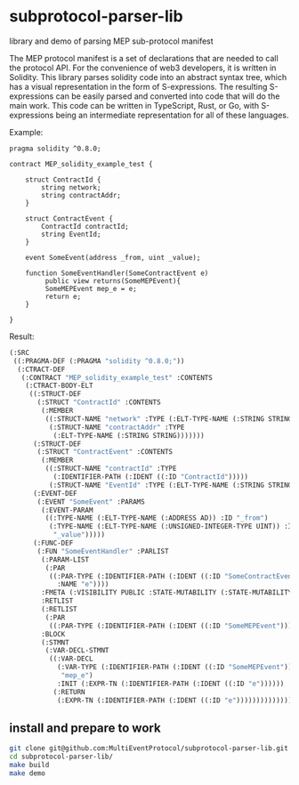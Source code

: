 # subprotocol-parser-lib
library and demo of parsing MEP sub-protocol manifest

The MEP protocol manifest is a set of declarations that are needed to call the protocol API. For the convenience of web3 developers, it is written in Solidity. This library parses solidity code into an abstract syntax tree, which has a visual representation in the form of S-expressions. The resulting S-expressions can be easily parsed and converted into code that will do the main work. This code can be written in TypeScript, Rust, or Go, with S-expressions being an intermediate representation for all of these languages.

Example:

```solidity
pragma solidity ^0.8.0;

contract MEP_solidity_example_test {

    struct ContractId {
        string network;
        string contractAddr;
    }

    struct ContractEvent {
        ContractId contractId;
        string EventId;
    }

    event SomeEvent(address _from, uint _value);

    function SomeEventHandler(SomeContractEvent e)
         public view returns(SomeMEPEvent){
         SomeMEPEvent mep_e = e;
         return e;
    }

}
```

Result:
```lisp
(:SRC
 ((:PRAGMA-DEF (:PRAGMA "solidity ^0.8.0;"))
  (:CTRACT-DEF
   (:CONTRACT "MEP_solidity_example_test" :CONTENTS
    (:CTRACT-BODY-ELT
     ((:STRUCT-DEF
       (:STRUCT "ContractId" :CONTENTS
        (:MEMBER
         ((:STRUCT-NAME "network" :TYPE (:ELT-TYPE-NAME (:STRING STRING)))
          (:STRUCT-NAME "contractAddr" :TYPE
           (:ELT-TYPE-NAME (:STRING STRING)))))))
      (:STRUCT-DEF
       (:STRUCT "ContractEvent" :CONTENTS
        (:MEMBER
         ((:STRUCT-NAME "contractId" :TYPE
           (:IDENTIFIER-PATH (:IDENT ((:ID "ContractId")))))
          (:STRUCT-NAME "EventId" :TYPE (:ELT-TYPE-NAME (:STRING STRING)))))))
      (:EVENT-DEF
       (:EVENT "SomeEvent" :PARAMS
        (:EVENT-PARAM
         ((:TYPE-NAME (:ELT-TYPE-NAME (:ADDRESS AD)) :ID "_from")
          (:TYPE-NAME (:ELT-TYPE-NAME (:UNSIGNED-INTEGER-TYPE UINT)) :ID
           "_value")))))
      (:FUNC-DEF
       (:FUN "SomeEventHandler" :PARLIST
        (:PARAM-LIST
         (:PAR
          ((:PAR-TYPE (:IDENTIFIER-PATH (:IDENT ((:ID "SomeContractEvent"))))
            :NAME "e"))))
        :FMETA (:VISIBILITY PUBLIC :STATE-MUTABILITY (:STATE-MUTABILITY VIEW))
        :RETLIST
        (:RETLIST
         (:PAR
          ((:PAR-TYPE (:IDENTIFIER-PATH (:IDENT ((:ID "SomeMEPEvent"))))))))
        :BLOCK
        (:STMNT
         (:VAR-DECL-STMNT
          ((:VAR-DECL
            (:VAR-TYPE (:IDENTIFIER-PATH (:IDENT ((:ID "SomeMEPEvent")))) :NAME
             "mep_e")
            :INIT (:EXPR-TN (:IDENTIFIER-PATH (:IDENT ((:ID "e"))))))
           (:RETURN
            (:EXPR-TN (:IDENTIFIER-PATH (:IDENT ((:ID "e")))))))))))))))))
```

## install and prepare to work
```sh
git clone git@github.com:MultiEventProtocol/subprotocol-parser-lib.git
cd subprotocol-parser-lib/
make build
make demo
```
